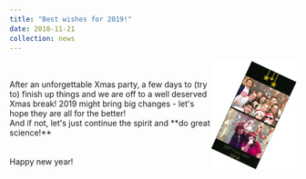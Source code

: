 ```yaml
---
title: "Best wishes for 2019!"
date: 2018-11-21
collection: news
---
```

<img src='/images/xmas2018.jpg' style='width: 30%' align='right'>
<br><br>
After an unforgettable Xmas party, a few days to (try to) finish up things and we are off to a well deserved Xmas break!
2019 might bring big changes - let's hope they are all for the better!
<br>
And if not, let's just continue the spirit and **do great science!**
<br><br>
<br>
Happy new year!
<br><br>
